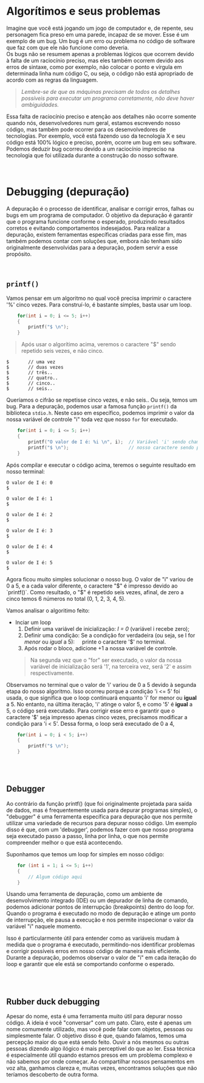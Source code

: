 # Algorítimos e seus problemas
Imagine que você está jogando um jogo de computador e, de repente, seu personagem fica preso em uma parede, incapaz de se mover. Esse é um exemplo de um bug. Um bug é um erro ou problema no código de software que faz com que ele não funcione como deveria. </br>
Os bugs não se resumem apenas a problemas lógicos que ocorrem devido à falta de um raciocínio preciso, mas eles também ocorrem devido aos erros de sintaxe, como por exemplo, não colocar o ponto e vírgula em determinada linha num código C, ou seja, o código não está apropriado de acordo com as regras da linguagem.
> _Lembre-se de que as máquinas precisam de todos os detalhes possíveis para executar um programa corretamente, não deve haver ambiguidades._

Essa falta de raciocínio preciso e atenção aos detalhes não ocorre somente quando nós, desenvolvedores num geral, estamos escrevendo nosso código, mas também pode ocorrer para os desenvolvedores de tecnologias. Por exemplo, você está fazendo uso da tecnologia X e seu código está 100% lógico e preciso, porém, ocorre um bug em seu software. Podemos deduzir bug ocorreu devido a um raciocínio impreciso na tecnologia que foi utilizada durante a construção do nosso software.

</br>


# Debugging (depuração)
A depuração é o processo de identificar, analisar e corrigir erros, falhas ou bugs em um programa de computador. O objetivo da depuração é garantir que o programa funcione conforme o esperado, produzindo resultados corretos e evitando comportamentos indesejados. Para realizar a depuração, existem ferramentas específicas criadas para esse fim, mas também podemos contar com soluções que, embora não tenham sido originalmente desenvolvidas para a depuração, podem servir a esse propósito.

</br>

## `printf()` 
Vamos pensar em um algoritmo no qual você precisa imprimir o caractere '%' cinco vezes. 
Para construí-lo, é bastante simples, basta usar um loop.
```c
    for(int i = 0; i <= 5; i++)
    {
        printf("$ \n");
    }
```

> Após usar o algorítimo acima, veremos o caractere "$" sendo repetido seis vezes, e não cinco.
```
$       // uma vez
$       // duas vezes
$       // três..
$       // quatro..
$       // cinco..
$       // seis..
```

Queríamos o cifrão se repetisse cinco vezes, e não seis.. Ou seja, temos um bug. Para a depuração, podemos usar a famosa função `printf()` da biblioteca `stdio.h`. Neste caso em específico, podemos imprimir o valor da nossa variável de controle "i" toda vez que nosso `for` for executado.
```c
    for(int i = 0; i <= 5; i++)
    {
        printf("O valor de I é: %i \n", i);  // Variável 'i' sendo chamada e imprimida.
        printf("$ \n");                      // nosso caractere sendo printado. 
    }
```

Após compilar e executar o código acima, teremos o seguinte resultado em nosso terminal:
```
O valor de I é: 0 
$

O valor de I é: 1 
$

O valor de I é: 2 
$

O valor de I é: 3 
$

O valor de I é: 4 
$

O valor de I é: 5 
$ 
```

Agora ficou muito simples solucionar o nosso bug. O valor de "i" variou de 0 a 5, e a cada valor diferente, o caractere "$" é impresso devido ao `printf()`. 
Como resultado, o "$" é repetido seis vezes, afinal, de zero a cinco temos 6 números no total (0, 1, 2, 3, 4, 5).

Vamos analisar o algoritimo feito:
- Inciar um loop
    1. Definir uma variável de inicialização: _I = 0_    (variável i recebe zero);
    2. Definir uma condição: Se a condição for verdadeira (ou seja, se I for _menor_ ou _igual_ a 5):
        &nbsp; &nbsp; printe o caractere '$' no terminal.
    4. Após rodar o bloco, adicione +1 a nossa variável de controle.
  > Na segunda vez que o "for" ser executado, o valor da nossa variável de inicialização será '1', na terceira vez, será '2' e assim respectivamente. 

Observamos no terminal que o valor de 'i' variou de 0 a 5 devido à segunda etapa do nosso algoritmo. Isso ocorreu porque a condição 'i <= 5' foi usada, o que significa que o loop continuará enquanto 'i' for menor ou __igual__ a 5. No entanto, na última iteração, 'i' atinge o valor 5, e como '5' é __igual__ a 5, o código será executado. Para corrigir esse erro e garantir que o caractere '$' seja impresso apenas cinco vezes, precisamos modificar a condição para 'i < 5'. Dessa forma, o loop será executado de 0 a 4,
```c
    for(int i = 0; i < 5; i++)
    {
        printf("$ \n");              
    }
```

</br>
</br>

## Debugger
Ao contrário da função printf() (que foi originalmente projetada para saída de dados, mas é frequentemente usada para depurar programas simples), o "debugger" é uma ferramenta específica para depuração que nos permite utilizar uma variedade de recursos para depurar nosso código.
Um exemplo disso é que, com um 'debugger', podemos fazer com que nosso programa seja executado passo a passo, linha por linha, o que nos permite compreender melhor o que está acontecendo.

Suponhamos que temos um loop for simples em nosso código:
```c
    for (int i = 1; i <= 5; i++) 
    {
        // Algum código aqui
    }
```
Usando uma ferramenta de depuração, como um ambiente de desenvolvimento integrado (IDE) ou um depurador de linha de comando, podemos adicionar pontos de interrupção (breakpoints) dentro do loop for. Quando o programa é executado no modo de depuração e atinge um ponto de interrupção, ele pausa a execução e nos permite inspecionar o valor da variável "i" naquele momento.

Isso é particularmente útil para entender como as variáveis mudam à medida que o programa é executado, permitindo-nos identificar problemas e corrigir possíveis erros em nosso código de maneira mais eficiente. Durante a depuração, podemos observar o valor de "i" em cada iteração do loop e garantir que ele está se comportando conforme o esperado.

</br>
</br>

## Rubber duck debugging
Apesar do nome, esta é uma ferramenta muito útil para depurar nosso código. A ideia é você "conversar" com um pato. Claro, este é apenas um nome comumente utilizado, mas você pode falar com objetos, pessoas ou simplesmente falar.
O objetivo disso é que, quando falamos, temos uma percepção maior do que está sendo feito. Ouvir a nós mesmos ou outras pessoas dizendo algo ilógico é mais perceptível do que ao ler.
Essa técnica é especialmente útil quando estamos presos em um problema complexo e não sabemos por onde começar. Ao compartilhar nossos pensamentos em voz alta, ganhamos clareza e, muitas vezes, encontramos soluções que não teríamos descoberto de outra forma.
